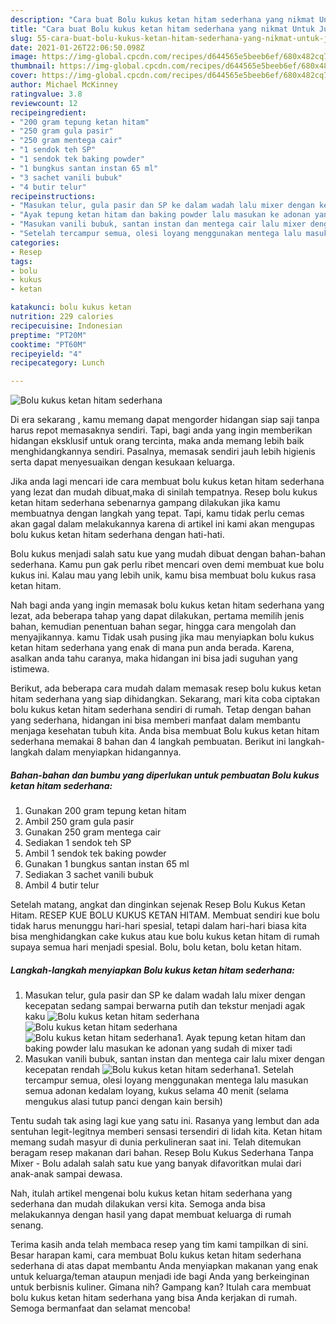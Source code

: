 ```yaml
---
description: "Cara buat Bolu kukus ketan hitam sederhana yang nikmat Untuk Jualan"
title: "Cara buat Bolu kukus ketan hitam sederhana yang nikmat Untuk Jualan"
slug: 55-cara-buat-bolu-kukus-ketan-hitam-sederhana-yang-nikmat-untuk-jualan
date: 2021-01-26T22:06:50.098Z
image: https://img-global.cpcdn.com/recipes/d644565e5beeb6ef/680x482cq70/bolu-kukus-ketan-hitam-sederhana-foto-resep-utama.jpg
thumbnail: https://img-global.cpcdn.com/recipes/d644565e5beeb6ef/680x482cq70/bolu-kukus-ketan-hitam-sederhana-foto-resep-utama.jpg
cover: https://img-global.cpcdn.com/recipes/d644565e5beeb6ef/680x482cq70/bolu-kukus-ketan-hitam-sederhana-foto-resep-utama.jpg
author: Michael McKinney
ratingvalue: 3.8
reviewcount: 12
recipeingredient:
- "200 gram tepung ketan hitam"
- "250 gram gula pasir"
- "250 gram mentega cair"
- "1 sendok teh SP"
- "1 sendok tek baking powder"
- "1 bungkus santan instan 65 ml"
- "3 sachet vanili bubuk"
- "4 butir telur"
recipeinstructions:
- "Masukan telur, gula pasir dan SP ke dalam wadah lalu mixer dengan kecepatan sedang sampai berwarna putih dan tekstur menjadi agak kaku"
- "Ayak tepung ketan hitam dan baking powder lalu masukan ke adonan yang sudah di mixer tadi"
- "Masukan vanili bubuk, santan instan dan mentega cair lalu mixer dengan kecepatan rendah"
- "Setelah tercampur semua, olesi loyang menggunakan mentega lalu masukan semua adonan kedalam loyang, kukus selama 40 menit (selama mengukus alasi tutup panci dengan kain bersih)"
categories:
- Resep
tags:
- bolu
- kukus
- ketan

katakunci: bolu kukus ketan 
nutrition: 229 calories
recipecuisine: Indonesian
preptime: "PT20M"
cooktime: "PT60M"
recipeyield: "4"
recipecategory: Lunch

---
```



![Bolu kukus ketan hitam sederhana](https://img-global.cpcdn.com/recipes/d644565e5beeb6ef/680x482cq70/bolu-kukus-ketan-hitam-sederhana-foto-resep-utama.jpg)

Di era  sekarang , kamu memang dapat mengorder hidangan siap saji tanpa harus repot memasaknya sendiri. Tapi, bagi anda yang ingin memberikan hidangan eksklusif untuk orang tercinta, maka anda memang lebih baik menghidangkannya sendiri. Pasalnya, memasak sendiri jauh lebih higienis serta dapat menyesuaikan dengan kesukaan keluarga.

Jika anda lagi mencari ide cara membuat bolu kukus ketan hitam sederhana yang lezat dan mudah dibuat,maka di sinilah tempatnya. Resep bolu kukus ketan hitam sederhana  sebenarnya gampang dilakukan jika kamu membuatnya dengan langkah yang tepat. Tapi, kamu tidak perlu cemas akan gagal dalam melakukannya 
karena di artikel ini kami akan mengupas bolu kukus ketan hitam sederhana dengan hati-hati.  

Bolu kukus menjadi salah satu kue yang mudah dibuat dengan bahan-bahan sederhana. Kamu pun gak perlu ribet mencari oven demi membuat kue bolu kukus ini. Kalau mau yang lebih unik, kamu bisa membuat bolu kukus rasa ketan hitam.

Nah bagi anda yang ingin memasak bolu kukus ketan hitam sederhana yang lezat, ada beberapa tahap yang dapat dilakukan, pertama memilih jenis bahan, kemudian penentuan bahan segar, hingga cara mengolah dan menyajikannya. kamu Tidak usah pusing jika mau menyiapkan bolu kukus ketan hitam sederhana yang enak di mana pun anda berada. Karena, asalkan anda  tahu caranya, maka hidangan ini bisa jadi suguhan yang istimewa.

Berikut, ada beberapa cara mudah dalam memasak resep bolu kukus ketan hitam sederhana yang siap dihidangkan. Sekarang, mari kita coba ciptakan bolu kukus ketan hitam sederhana sendiri di rumah. Tetap dengan bahan yang sederhana, hidangan ini bisa memberi manfaat dalam membantu menjaga kesehatan tubuh kita. Anda bisa membuat Bolu kukus ketan hitam sederhana memakai 8 bahan dan 4 langkah pembuatan. Berikut ini langkah-langkah dalam menyiapkan hidangannya.

<!--inarticleads1-->

##### Bahan-bahan dan bumbu yang diperlukan untuk pembuatan Bolu kukus ketan hitam sederhana:

1. Gunakan 200 gram tepung ketan hitam
1. Ambil 250 gram gula pasir
1. Gunakan 250 gram mentega cair
1. Sediakan 1 sendok teh SP
1. Ambil 1 sendok tek baking powder
1. Gunakan 1 bungkus santan instan 65 ml
1. Sediakan 3 sachet vanili bubuk
1. Ambil 4 butir telur


Setelah matang, angkat dan dinginkan sejenak Resep Bolu Kukus Ketan Hitam. RESEP KUE BOLU KUKUS KETAN HITAM. Membuat sendiri kue bolu tidak harus menunggu hari-hari spesial, tetapi dalam hari-hari biasa kita bisa menghidangkan cake kukus atau kue bolu kukus ketan hitam di rumah supaya semua hari menjadi spesial. Bolu, bolu ketan, bolu ketan hitam. 

<!--inarticleads2-->

##### Langkah-langkah menyiapkan Bolu kukus ketan hitam sederhana:

1. Masukan telur, gula pasir dan SP ke dalam wadah lalu mixer dengan kecepatan sedang sampai berwarna putih dan tekstur menjadi agak kaku
<img src="https://img-global.cpcdn.com/steps/8b6baa60a6a38c8d/160x128cq70/bolu-kukus-ketan-hitam-sederhana-langkah-memasak-1-foto.jpg" alt="Bolu kukus ketan hitam sederhana"><img src="//assets-global.cpcdn.com/assets/icons/button_play-2c75c40dde080a61004c1f40b05d8f140eaff45d7e9e6481dc71c63d2e7c4909.png" alt="Bolu kukus ketan hitam sederhana"><img src="https://img-global.cpcdn.com/steps/45c3bbfad9715d1f/160x128cq70/bolu-kukus-ketan-hitam-sederhana-langkah-memasak-1-foto.jpg" alt="Bolu kukus ketan hitam sederhana">1. Ayak tepung ketan hitam dan baking powder lalu masukan ke adonan yang sudah di mixer tadi
1. Masukan vanili bubuk, santan instan dan mentega cair lalu mixer dengan kecepatan rendah
<img src="//assets-global.cpcdn.com/assets/icons/button_play-2c75c40dde080a61004c1f40b05d8f140eaff45d7e9e6481dc71c63d2e7c4909.png" alt="Bolu kukus ketan hitam sederhana">1. Setelah tercampur semua, olesi loyang menggunakan mentega lalu masukan semua adonan kedalam loyang, kukus selama 40 menit (selama mengukus alasi tutup panci dengan kain bersih)


Tentu sudah tak asing lagi kue yang satu ini. Rasanya yang lembut dan ada sentuhan legit-legitnya memberi sensasi tersendiri di lidah kita. Ketan hitam memang sudah masyur di dunia perkulineran saat ini. Telah ditemukan beragam resep makanan dari bahan. Resep Bolu Kukus Sederhana Tanpa Mixer - Bolu adalah salah satu kue yang banyak difavoritkan mulai dari anak-anak sampai dewasa. 

Nah, itulah artikel mengenai  bolu kukus ketan hitam sederhana  yang sederhana dan mudah dilakukan versi kita. Semoga anda bisa melakukannya dengan hasil yang dapat membuat keluarga di rumah senang. 

Terima kasih anda telah membaca resep yang tim kami tampilkan di sini. Besar harapan kami, cara membuat  Bolu kukus ketan hitam sederhana sederhana di atas dapat membantu Anda menyiapkan makanan yang enak untuk keluarga/teman ataupun menjadi ide bagi Anda yang berkeinginan untuk berbisnis kuliner. Gimana nih? Gampang kan? Itulah cara membuat bolu kukus ketan hitam sederhana yang bisa Anda kerjakan di rumah. Semoga bermanfaat dan selamat mencoba!

